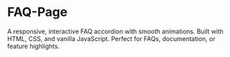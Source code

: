 # FAQ-Page
A responsive, interactive FAQ accordion with smooth animations. Built with HTML, CSS, and vanilla JavaScript. Perfect for FAQs, documentation, or feature highlights.
